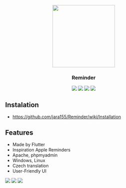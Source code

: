 <p align="center">
  <img src="https://cdn.discordapp.com/attachments/794225900791136286/1093293280772493393/reminder.png" width="200"/> 
  <p align="center">
    <h3 align="center">Reminder</h3>
  </p>
</p>

<div align="center">
    <img src="https://img.shields.io/badge/Flutter-%2302569B.svg?style=for-the-badge&logo=Flutter&logoColor=white" />
    <img src="https://img.shields.io/badge/mysql-%2300f.svg?style=for-the-badge&logo=mysql&logoColor=white" />
    <img src="https://img.shields.io/badge/apache-%23D42029.svg?style=for-the-badge&logo=apache&logoColor=white" />
    <img src="https://img.shields.io/badge/php-%23777BB4.svg?style=for-the-badge&logo=php&logoColor=white" />
</div>

## Instalation
* https://github.com/jara155/Reminder/wiki/Installation

## Features
- Made by Flutter
- Inspiration Apple Reminders
- Apache, phpmyadmin
- Windows, Linux
- Czech translation
- User-Friendly UI
    
<img src="https://media.discordapp.net/attachments/794225900791136286/1054136125821833278/image.png" />
<img src="https://cdn.discordapp.com/attachments/821039390775705612/1054144452727406672/image.png" />
<img src="https://cdn.discordapp.com/attachments/821039390775705612/1054144484692197396/image.png" />
